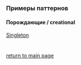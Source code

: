 ### Примеры паттернов

#### Порождающие / creational
[Singleton](creational/singleton.md)


#
[return to main page](../README.md)

